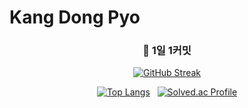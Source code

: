 # **Kang Dong Pyo**


<h3 align=center> 💪 1일 1커밋 </h3>
<div align=center>
  
[![GitHub Streak](https://streak-stats.demolab.com/?user=97kzone)](https://git.io/streak-stats) 

</div>

<div align=center>
  
[![Top Langs](https://github-readme-stats.vercel.app/api/top-langs/?username=97kzone&layout=compact&hide=javascript,html,css)](https://github.com/anuraghazra/github-readme-stats)
&nbsp;
[![Solved.ac Profile](http://mazassumnida.wtf/api/v2/generate_badge?boj=mmnm3)](https://solved.ac/mmnm3/)

</div>

